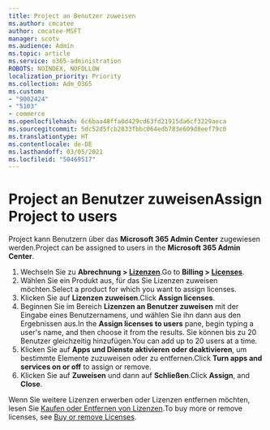 ```yaml
---
title: Project an Benutzer zuweisen
ms.author: cmcatee
author: cmcatee-MSFT
manager: scotv
ms.audience: Admin
ms.topic: article
ms.service: o365-administration
ROBOTS: NOINDEX, NOFOLLOW
localization_priority: Priority
ms.collection: Adm_O365
ms.custom:
- "9002424"
- "5103"
- commerce
ms.openlocfilehash: 6c6baa48ffa0d429cd63fd21915da6cf3229aeca
ms.sourcegitcommit: 5dc52d5fcb2833fbbc064edb783e609d8eef79c0
ms.translationtype: HT
ms.contentlocale: de-DE
ms.lasthandoff: 03/05/2021
ms.locfileid: "50469517"
---
```

# <a name="assign-project-to-users"></a><span data-ttu-id="c0144-102">Project an Benutzer zuweisen</span><span class="sxs-lookup"><span data-stu-id="c0144-102">Assign Project to users</span></span>

<span data-ttu-id="c0144-103">Project kann Benutzern über das **Microsoft 365 Admin Center** zugewiesen werden.</span><span class="sxs-lookup"><span data-stu-id="c0144-103">Project can be assigned to users in the **Microsoft 365 Admin Center**.</span></span>

1. <span data-ttu-id="c0144-104">Wechseln Sie zu **Abrechnung > [Lizenzen](https://go.microsoft.com/fwlink/p/?linkid=842264)**.</span><span class="sxs-lookup"><span data-stu-id="c0144-104">Go to **Billing > [Licenses](https://go.microsoft.com/fwlink/p/?linkid=842264)**.</span></span>
2. <span data-ttu-id="c0144-105">Wählen Sie ein Produkt aus, für das Sie Lizenzen zuweisen möchten.</span><span class="sxs-lookup"><span data-stu-id="c0144-105">Select a product for which you want to assign licenses.</span></span>
3. <span data-ttu-id="c0144-106">Klicken Sie auf **Lizenzen zuweisen**.</span><span class="sxs-lookup"><span data-stu-id="c0144-106">Click **Assign licenses**.</span></span>
4. <span data-ttu-id="c0144-107">Beginnen Sie im Bereich **Lizenzen an Benutzer zuweisen** mit der Eingabe eines Benutzernamens, und wählen Sie ihn dann aus den Ergebnissen aus.</span><span class="sxs-lookup"><span data-stu-id="c0144-107">In the **Assign licenses to users** pane, begin typing a user's name, and then choose it from the results.</span></span> <span data-ttu-id="c0144-108">Sie können bis zu 20 Benutzer gleichzeitig hinzufügen.</span><span class="sxs-lookup"><span data-stu-id="c0144-108">You can add up to 20 users at a time.</span></span>
5. <span data-ttu-id="c0144-109">Klicken Sie auf **Apps und Dienste aktivieren oder deaktivieren**, um bestimmte Elemente zuzuweisen oder zu entfernen.</span><span class="sxs-lookup"><span data-stu-id="c0144-109">Click **Turn apps and services on or off** to assign or remove.</span></span>
6. <span data-ttu-id="c0144-110">Klicken Sie auf **Zuweisen** und dann auf **Schließen**.</span><span class="sxs-lookup"><span data-stu-id="c0144-110">Click **Assign**, and **Close**.</span></span>

<span data-ttu-id="c0144-111">Wenn Sie weitere Lizenzen erwerben oder Lizenzen entfernen möchten, lesen Sie [Kaufen oder Entfernen von Lizenzen](https://docs.microsoft.com/microsoft-365/commerce/licenses/buy-licenses#buy-or-remove-licenses-for-your-business-subscription).</span><span class="sxs-lookup"><span data-stu-id="c0144-111">To buy more or remove licenses, see [Buy or remove Licenses](https://docs.microsoft.com/microsoft-365/commerce/licenses/buy-licenses#buy-or-remove-licenses-for-your-business-subscription).</span></span>